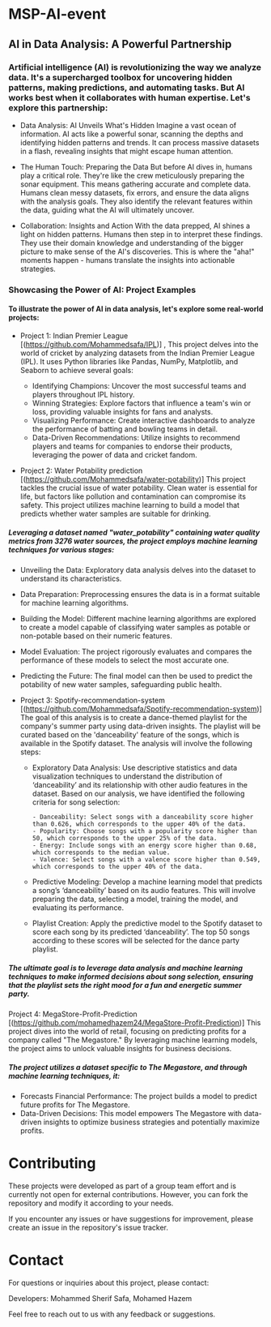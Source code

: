 # MSP-AI-event
## AI in Data Analysis: A Powerful Partnership

### Artificial intelligence (AI) is revolutionizing the way we analyze data. It's a supercharged toolbox for uncovering hidden patterns, making predictions, and automating tasks. But AI works best when it collaborates with human expertise. Let's explore this partnership:

- Data Analysis: AI Unveils What's Hidden
Imagine a vast ocean of information. AI acts like a powerful sonar, scanning the depths and identifying hidden patterns and trends. It can process massive datasets in a flash, revealing insights that might escape human attention.

- The Human Touch: Preparing the Data
But before AI dives in, humans play a critical role. They're like the crew meticulously preparing the sonar equipment. This means gathering accurate and complete data.  Humans clean messy datasets, fix errors, and ensure the data aligns with the analysis goals. They also identify the relevant features within the data, guiding what the AI will ultimately uncover.

- Collaboration: Insights and Action
With the data prepped, AI shines a light on hidden patterns. Humans then step in to interpret these findings. They use their domain knowledge and understanding of the bigger picture to make sense of the AI's discoveries. This is where the "aha!" moments happen - humans translate the insights into actionable strategies.

### Showcasing the Power of AI: Project Examples

#### To illustrate the power of AI in data analysis, let's explore some real-world projects:

- Project 1: Indian Premier League [(https://github.com/Mohammedsafa/IPL)] , This project delves into the world of cricket by analyzing datasets from the Indian Premier League (IPL). It uses Python libraries like Pandas, NumPy, Matplotlib, and Seaborn to achieve several goals:

  - Identifying Champions: Uncover the most successful teams and players throughout IPL history.
  - Winning Strategies: Explore factors that influence a team's win or loss, providing valuable insights for fans and analysts.
  - Visualizing Performance: Create interactive dashboards to analyze the performance of batting and bowling teams in detail.
  - Data-Driven Recommendations: Utilize insights to recommend players and teams for companies to endorse their products, leveraging the power of data and cricket fandom.

- Project 2: Water Potability prediction [(https://github.com/Mohammedsafa/water-potability)] This project tackles the crucial issue of water potability. Clean water is essential for life, but factors like pollution and contamination can compromise its safety. This project utilizes machine learning to build a model that predicts whether water samples are suitable for drinking.
##### Leveraging a dataset named "water_potability" containing water quality metrics from 3276 water sources, the project employs machine learning techniques for various stages:

  - Unveiling the Data: Exploratory data analysis delves into the dataset to understand its characteristics.
  - Data Preparation: Preprocessing ensures the data is in a format suitable for machine learning algorithms.
  - Building the Model: Different machine learning algorithms are explored to create a model capable of classifying water samples as potable or non-potable based on their numeric features.
  - Model Evaluation: The project rigorously evaluates and compares the performance of these models to select the most accurate one.
  - Predicting the Future: The final model can then be used to predict the potability of new water samples, safeguarding public health.

- Project 3: Spotify-recommendation-system [(https://github.com/Mohammedsafa/Spotify-recommendation-system)] The goal of this analysis is to create a dance-themed playlist for the company's summer party using data-driven insights. The playlist will be curated based on the 'danceability' feature of the songs, which is available in the Spotify dataset. The analysis will involve the following steps:

  - Exploratory Data Analysis: Use descriptive statistics and data visualization techniques to understand the distribution of ‘danceability’ and its relationship with other audio features in the dataset. Based on our analysis, we have identified the following criteria for song selection:

        - Danceability: Select songs with a danceability score higher than 0.626, which corresponds to the upper 40% of the data.
        - Popularity: Choose songs with a popularity score higher than 50, which corresponds to the upper 25% of the data.
        - Energy: Include songs with an energy score higher than 0.68, which corresponds to the median value.
        - Valence: Select songs with a valence score higher than 0.549, which corresponds to the upper 40% of the data.
  - Predictive Modeling: Develop a machine learning model that predicts a song’s ‘danceability’ based on its audio features. This will involve preparing the data, selecting a model, training the model, and evaluating its performance.

  - Playlist Creation: Apply the predictive model to the Spotify dataset to score each song by its predicted ‘danceability’. The top 50 songs according to these scores will be selected for the dance party playlist.

##### The ultimate goal is to leverage data analysis and machine learning techniques to make informed decisions about song selection, ensuring that the playlist sets the right mood for a fun and energetic summer party.

Project 4: MegaStore-Profit-Prediction [(https://github.com/mohamedhazem24/MegaStore-Profit-Prediction)] This project dives into the world of retail, focusing on predicting profits for a company called "The Megastore." By leveraging machine learning models, the project aims to unlock valuable insights for business decisions.
##### The project utilizes a dataset specific to The Megastore, and through machine learning techniques, it:

  - Forecasts Financial Performance: The project builds a model to predict future profits for The Megastore.
  - Data-Driven Decisions: This model empowers The Megastore with data-driven insights to optimize business strategies and potentially maximize profits.

# Contributing
These projects were developed as part of a group team effort and is currently not open for external contributions. However, you can fork the repository and modify it according to your needs.

If you encounter any issues or have suggestions for improvement, please create an issue in the repository's issue tracker.

# Contact
For questions or inquiries about this project, please contact:

Developers:  Mohammed Sherif Safa, Mohamed Hazem

Feel free to reach out to us with any feedback or suggestions.
